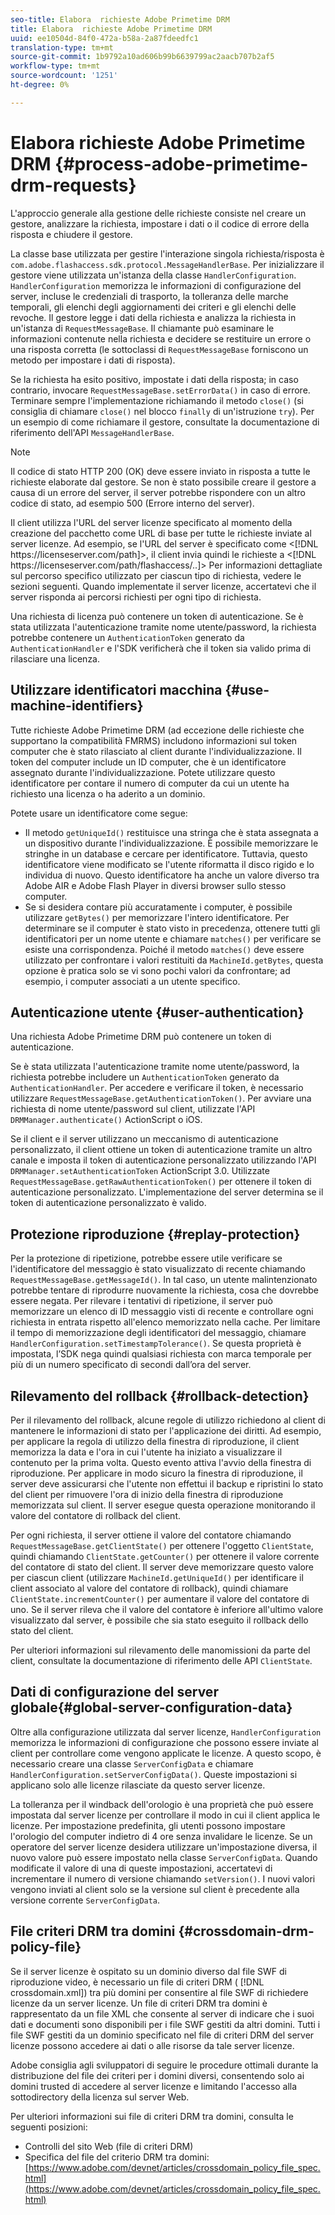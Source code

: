 ```yaml
---
seo-title: Elabora  richieste Adobe Primetime DRM
title: Elabora  richieste Adobe Primetime DRM
uuid: ee10504d-84f0-472a-b58a-2a87fdeedfc1
translation-type: tm+mt
source-git-commit: 1b9792a10ad606b99b6639799ac2aacb707b2af5
workflow-type: tm+mt
source-wordcount: '1251'
ht-degree: 0%

---
```



# Elabora  richieste Adobe Primetime DRM {#process-adobe-primetime-drm-requests}

L&#39;approccio generale alla gestione delle richieste consiste nel creare un gestore, analizzare la richiesta, impostare i dati o il codice di errore della risposta e chiudere il gestore.

La classe base utilizzata per gestire l&#39;interazione singola richiesta/risposta è `com.adobe.flashaccess.sdk.protocol.MessageHandlerBase`. Per inizializzare il gestore viene utilizzata un&#39;istanza della classe `HandlerConfiguration`. `HandlerConfiguration` memorizza le informazioni di configurazione del server, incluse le credenziali di trasporto, la tolleranza delle marche temporali, gli elenchi degli aggiornamenti dei criteri e gli elenchi delle revoche. Il gestore legge i dati della richiesta e analizza la richiesta in un&#39;istanza di  `RequestMessageBase`. Il chiamante può esaminare le informazioni contenute nella richiesta e decidere se restituire un errore o una risposta corretta (le sottoclassi di `RequestMessageBase` forniscono un metodo per impostare i dati di risposta).

Se la richiesta ha esito positivo, impostate i dati della risposta; in caso contrario, invocare `RequestMessageBase.setErrorData()` in caso di errore. Terminare sempre l&#39;implementazione richiamando il metodo `close()` (si consiglia di chiamare `close()` nel blocco `finally` di un&#39;istruzione `try`). Per un esempio di come richiamare il gestore, consultate la documentazione di riferimento dell&#39;API `MessageHandlerBase`.

>[!NOTE]
>
>Il codice di stato HTTP 200 (OK) deve essere inviato in risposta a tutte le richieste elaborate dal gestore. Se non è stato possibile creare il gestore a causa di un errore del server, il server potrebbe rispondere con un altro codice di stato, ad esempio 500 (Errore interno del server).

Il client utilizza l&#39;URL del server licenze specificato al momento della creazione del pacchetto come URL di base per tutte le richieste inviate al server licenze. Ad esempio, se l&#39;URL del server è specificato come &lt;[!DNL ht<span></span>tps://licenseserver.com/path]>, il client invia quindi le richieste a &lt;[!DNL ht<span></span>tps://licenseserver.com/path/flashaccess/..]> Per informazioni dettagliate sul percorso specifico utilizzato per ciascun tipo di richiesta, vedere le sezioni seguenti. Quando implementate il server licenze, accertatevi che il server risponda ai percorsi richiesti per ogni tipo di richiesta.

Una richiesta di licenza può contenere un token di autenticazione. Se è stata utilizzata l&#39;autenticazione tramite nome utente/password, la richiesta potrebbe contenere un `AuthenticationToken` generato da `AuthenticationHandler` e l&#39;SDK verificherà che il token sia valido prima di rilasciare una licenza.

## Utilizzare identificatori macchina {#use-machine-identifiers}

Tutte  richieste Adobe Primetime DRM (ad eccezione delle richieste che supportano la compatibilità FMRMS) includono informazioni sul token computer che è stato rilasciato al client durante l&#39;individualizzazione. Il token del computer include un ID computer, che è un identificatore assegnato durante l&#39;individualizzazione. Potete utilizzare questo identificatore per contare il numero di computer da cui un utente ha richiesto una licenza o ha aderito a un dominio.

Potete usare un identificatore come segue:

* Il metodo `getUniqueId()` restituisce una stringa che è stata assegnata a un dispositivo durante l&#39;individualizzazione. È possibile memorizzare le stringhe in un database e cercare per identificatore. Tuttavia, questo identificatore viene modificato se l&#39;utente riformatta il disco rigido e lo individua di nuovo. Questo identificatore ha anche un valore diverso tra  Adobe AIR e  Adobe Flash Player in diversi browser sullo stesso computer.
* Se si desidera contare più accuratamente i computer, è possibile utilizzare `getBytes()` per memorizzare l&#39;intero identificatore. Per determinare se il computer è stato visto in precedenza, ottenere tutti gli identificatori per un nome utente e chiamare `matches()` per verificare se esiste una corrispondenza. Poiché il metodo `matches()` deve essere utilizzato per confrontare i valori restituiti da `MachineId.getBytes`, questa opzione è pratica solo se vi sono pochi valori da confrontare; ad esempio, i computer associati a un utente specifico.

## Autenticazione utente {#user-authentication}

Una richiesta  Adobe Primetime DRM può contenere un token di autenticazione.

Se è stata utilizzata l&#39;autenticazione tramite nome utente/password, la richiesta potrebbe includere un `AuthenticationToken` generato da `AuthenticationHandler`. Per accedere e verificare il token, è necessario utilizzare `RequestMessageBase.getAuthenticationToken()`. Per avviare una richiesta di nome utente/password sul client, utilizzate l&#39;API `DRMManager.authenticate()`  ActionScript o iOS.

Se il client e il server utilizzano un meccanismo di autenticazione personalizzato, il client ottiene un token di autenticazione tramite un altro canale e imposta il token di autenticazione personalizzato utilizzando l&#39;API `DRMManager.setAuthenticationToken`  ActionScript 3.0. Utilizzate `RequestMessageBase.getRawAuthenticationToken()` per ottenere il token di autenticazione personalizzato. L&#39;implementazione del server determina se il token di autenticazione personalizzato è valido.

## Protezione riproduzione {#replay-protection}

Per la protezione di ripetizione, potrebbe essere utile verificare se l&#39;identificatore del messaggio è stato visualizzato di recente chiamando `RequestMessageBase.getMessageId()`. In tal caso, un utente malintenzionato potrebbe tentare di riprodurre nuovamente la richiesta, cosa che dovrebbe essere negata. Per rilevare i tentativi di ripetizione, il server può memorizzare un elenco di ID messaggio visti di recente e controllare ogni richiesta in entrata rispetto all&#39;elenco memorizzato nella cache. Per limitare il tempo di memorizzazione degli identificatori del messaggio, chiamare `HandlerConfiguration.setTimestampTolerance()`. Se questa proprietà è impostata, l’SDK nega quindi qualsiasi richiesta con marca temporale per più di un numero specificato di secondi dall’ora del server.

## Rilevamento del rollback {#rollback-detection}

Per il rilevamento del rollback, alcune regole di utilizzo richiedono al client di mantenere le informazioni di stato per l&#39;applicazione dei diritti. Ad esempio, per applicare la regola di utilizzo della finestra di riproduzione, il client memorizza la data e l&#39;ora in cui l&#39;utente ha iniziato a visualizzare il contenuto per la prima volta. Questo evento attiva l&#39;avvio della finestra di riproduzione. Per applicare in modo sicuro la finestra di riproduzione, il server deve assicurarsi che l&#39;utente non effettui il backup e ripristini lo stato del client per rimuovere l&#39;ora di inizio della finestra di riproduzione memorizzata sul client. Il server esegue questa operazione monitorando il valore del contatore di rollback del client.

Per ogni richiesta, il server ottiene il valore del contatore chiamando `RequestMessageBase.getClientState()` per ottenere l&#39;oggetto `ClientState`, quindi chiamando `ClientState.getCounter()` per ottenere il valore corrente del contatore di stato del client. Il server deve memorizzare questo valore per ciascun client (utilizzare `MachineId.getUniqueId()` per identificare il client associato al valore del contatore di rollback), quindi chiamare `ClientState.incrementCounter()` per aumentare il valore del contatore di uno. Se il server rileva che il valore del contatore è inferiore all&#39;ultimo valore visualizzato dal server, è possibile che sia stato eseguito il rollback dello stato del client.

Per ulteriori informazioni sul rilevamento delle manomissioni da parte del client, consultate la documentazione di riferimento delle API `ClientState`.

## Dati di configurazione del server globale{#global-server-configuration-data}

Oltre alla configurazione utilizzata dal server licenze, `HandlerConfiguration` memorizza le informazioni di configurazione che possono essere inviate al client per controllare come vengono applicate le licenze. A questo scopo, è necessario creare una classe `ServerConfigData` e chiamare `HandlerConfiguration.setServerConfigData()`. Queste impostazioni si applicano solo alle licenze rilasciate da questo server licenze.

La tolleranza per il windback dell&#39;orologio è una proprietà che può essere impostata dal server licenze per controllare il modo in cui il client applica le licenze. Per impostazione predefinita, gli utenti possono impostare l&#39;orologio del computer indietro di 4 ore senza invalidare le licenze. Se un operatore del server licenze desidera utilizzare un&#39;impostazione diversa, il nuovo valore può essere impostato nella classe `ServerConfigData`. Quando modificate il valore di una di queste impostazioni, accertatevi di incrementare il numero di versione chiamando `setVersion()`. I nuovi valori vengono inviati al client solo se la versione sul client è precedente alla versione corrente `ServerConfigData`.

## File criteri DRM tra domini {#crossdomain-drm-policy-file}

Se il server licenze è ospitato su un dominio diverso dal file SWF di riproduzione video, è necessario un file di criteri DRM ( [!DNL crossdomain.xml]) tra più domini per consentire al file SWF di richiedere licenze da un server licenze. Un file di criteri DRM tra domini è rappresentato da un file XML che consente al server di indicare che i suoi dati e documenti sono disponibili per i file SWF gestiti da altri domini. Tutti i file SWF gestiti da un dominio specificato nel file di criteri DRM del server licenze possono accedere ai dati o alle risorse da tale server licenze.

 Adobe consiglia agli sviluppatori di seguire le procedure ottimali durante la distribuzione del file dei criteri per i domini diversi, consentendo solo ai domini trusted di accedere al server licenze e limitando l&#39;accesso alla sottodirectory della licenza sul server Web.

Per ulteriori informazioni sui file di criteri DRM tra domini, consulta le seguenti posizioni:

* Controlli del sito Web (file di criteri DRM)
* Specifica del file del criterio DRM tra domini: [https://www.adobe.com/devnet/articles/crossdomain_policy_file_spec.html](https://www.adobe.com/devnet/articles/crossdomain_policy_file_spec.html)